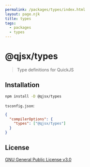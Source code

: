 ```yaml
---
permalink: /packages/types/index.html
layout: page.njk
title: types
tags:
  - packages
  - types
---
```


# @qjsx/types

> Type definitions for QuickJS

## Installation

```bash
npm install -D @qjsx/types
```

`tsconfig.json`:

```json
{
  "compilerOptions": {
    "types": ["@qjsx/types"]
  }
}
```

## License

[GNU General Public License v3.0](https://www.gnu.org/licenses/gpl-3.0.html)
